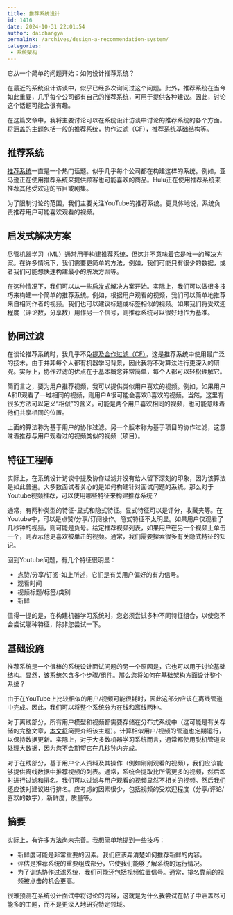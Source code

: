 ```yaml
---
title: 推荐系统设计
id: 1416
date: 2024-10-31 22:01:54
author: daichangya
permalink: /archives/design-a-recommendation-system/
categories:
 - 系统架构
---
```


它从一个简单的问题开始：如何设计推荐系统？

在最近的系统设计访谈中，似乎已经多次询问过这个问题。此外，推荐系统在当今如此重要，几乎每个公司都有自己的推荐系统，可用于提供各种建议。因此，讨论这个话题可能会很有趣。  
  
在这篇文章中，我将主要讨论可以在系统设计访谈中讨论的推荐系统的各个方面。将涵盖的主题包括一般的推荐系统，协作过滤（CF），推荐系统基础结构等。

推荐系统
----

[推荐系统](https://en.wikipedia.org/wiki/Recommender_system)一直是一个热门话题。似乎几乎每个公司都在构建这样的系统。例如，亚马逊正在使用推荐系统来提供顾客也可能喜欢的商品。Hulu正在使用推荐系统来推荐其他受欢迎的节目或剧集。

为了限制讨论的范围，我们主要关注YouTube的推荐系统。更具体地说，系统负责推荐用户可能喜欢观看的视频。

启发式解决方案
-------

尽管机器学习（ML）通常用于构建推荐系统，但这并不意味着它是唯一的解决方案。在许多情况下，我们需要更简单的方法，例如，我们可能只有很少的数据，或者我们可能想快速构建最小的解决方案等。

在这种情况下，我们可以从一些[启发式](https://en.wikipedia.org/wiki/Heuristic)解决方案开始。实际上，我们可以做很多技巧来构建一个简单的推荐系统。例如，根据用户观看的视频，我们可以简单地推荐来自相同作者的视频。我们也可以建议标题或标签相似的视频。如果我们将受欢迎程度（评论数，分享数）用作另一个信号，则推荐系统可以很好地作为基准。

协同过滤
----

在谈论推荐系统时，我几乎不免[提及合作过滤（CF）](https://en.wikipedia.org/wiki/Collaborative_filtering)，这是推荐系统中使用最广泛的技术。由于并非每个人都有机器学习背景，因此我将不对算法进行更深入的研究。实际上，协作过滤的优点在于基本概念非常简单，每个人都可以轻松理解它。

简而言之，要为用户推荐视频，我可以提供类似用户喜欢的视频。例如，如果用户A和B观看了一堆相同的视频，则用户A很可能会喜欢B喜欢的视频。当然，这里有很多方法可以定义“相似”的含义。可能是两个用户喜欢相同的视频，也可能意味着他们共享相同的位置。

上面的算法称为基于用户的协作过滤。另一个版本称为基于项目的协作过滤，这意味着推荐与用户观看过的视频类似的视频（项目）。

特征工程师
-----

实际上，在系统设计访谈中提及协作过滤并没有给人留下深刻的印象，因为该算法是如此普遍。大多数面试者关心的是如何构建针对面试问题的系统。那么对于Youtube视频推荐，可以使用哪些特征来构建推荐系统？

通常，有两种类型的特征-显式和隐式特征。显式特征可以是评分，收藏夹等。在Youtube中，可以是点赞/分享/订阅操作。隐式特征不太明显。如果用户仅观看了几秒钟的视频，则可能是负号。给定推荐视频列表，如果用户在另一个视频上单击一个，则表示他更喜欢被单击的视频。通常，我们需要探索很多有关隐式特征的知识。

回到Youtube问题，有几个特征很明显：

*   点赞/分享/订阅-如上所述，它们是有关用户偏好的有力信号。
*   观看时间
*   视频标题/标签/类别
*   新鲜

值得一提的是，在构建机器学习系统时，您必须尝试多种不同特征组合，以使您不会尝试哪种特征，除非您尝试一下。

基础设施
----

推荐系统是一个很棒的系统设计面试问题的另一个原因是，它也可以用于讨论基础结构。显然，该系统包含多个步骤/组件。那么您将如何在基础架构方面设计整个系统？

由于在YouTube上比较相似的用户/视频可能很耗时，因此这部分应该在离线管道中完成。因此，我们可以将整个系统分为在线和离线两种。

对于离线部分，所有用户模型和视频都需要存储在分布式系统中（这可能是有关存储的完整文章，[本文将](http://blog.gainlo.co/index.php/2016/03/01/system-design-interview-question-create-a-photo-sharing-app/)简要介绍该主题）。计算相似用户/视频的管道也定期运行，以保持数据更新。实际上，对于大多数机器学习系统而言，通常都使用脱机管道来处理大数据，因为您不会期望它在几秒钟内完成。

对于在线部分，基于用户个人资料及其操作（例如刚刚观看的视频），我们应该能够提供离线数据中推荐视频的列表。通常，系统会提取比所需更多的视频，然后即时进行过滤和排名。我们可以过滤与用户观看的视频显然不相关的视频。然后我们还应该对建议进行排名。应考虑的因素很少，包括视频的受欢迎程度（分享/评论/喜欢的数字），新鲜度，质量等。

摘要
--

实际上，有许多方法尚未完善。我想简单地提到一些技巧：

*   新鲜度可能是非常重要的因素。我们应该弄清楚如何推荐新鲜的内容。
*   评估是推荐系统的重要组成部分，它使我们能够了解系统的运行情况。
*   为了训练协作过滤系统，我们可能还包括视频位置信号。通常，排名靠前的视频被点击的机会更高。

很难预测在系统设计面试中将讨论的内容，这就是为什么我尝试在帖子中涵盖尽可能多的主题，而不是更深入地研究特定领域。